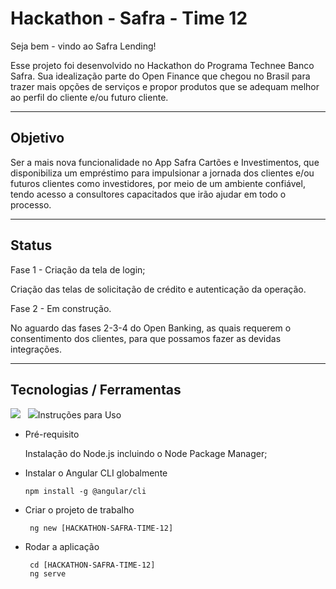 # Hackathon - Safra - Time 12

Seja bem - vindo ao Safra Lending! 

Esse projeto foi desenvolvido no Hackathon do Programa Technee Banco Safra.
Sua idealização parte do Open Finance que chegou no Brasil para trazer mais opções de serviços e propor produtos que se adequam melhor ao perfil do cliente e/ou futuro cliente.

---

 ## Objetivo 

Ser a mais nova funcionalidade no App Safra Cartões e Investimentos, que disponibiliza um empréstimo para  impulsionar a jornada dos clientes e/ou futuros clientes como investidores, por meio de um ambiente confiável, tendo acesso a consultores capacitados que irão ajudar em todo o processo.

---

 ## Status 

 Fase 1 - Criação da tela de login;
 
 Criação das telas de solicitação de crédito e autenticação da operação.

 Fase 2 - Em construção. 

 No aguardo das fases 2-3-4 do Open Banking, as quais requerem o consentimento dos clientes, para que possamos fazer as devidas integrações.

 ---
## Tecnologias / Ferramentas
 <img src="https://img.shields.io/badge/-Angular CLI Version 12.1.0-blue">
&nbsp;
<img src="https://img.shields.io/badge/-Node.js-brightgreen%22%3E
&nbsp;
<img src ="https://img.shields.io/badge/-Insomia-yellow%22%3E
&nbsp;
<img src="https://img.shields.io/badge/-HTML-pink%22%3E
&nbsp;
<img src="https://img.shields.io/badge/-CSS-orange%22%3E
&nbsp;
<img src="https://img.shields.io/badge/-FIREBASE-beige%22%3E
&nbsp;

----
## Instruções para Uso
  * Pré-requisito

      Instalação do Node.js incluindo o Node Package Manager;

  * Instalar o Angular CLI globalmente

        npm install -g @angular/cli

  * Criar o projeto de trabalho

         ng new [HACKATHON-SAFRA-TIME-12]

  * Rodar a aplicação

         cd [HACKATHON-SAFRA-TIME-12]
         ng serve
